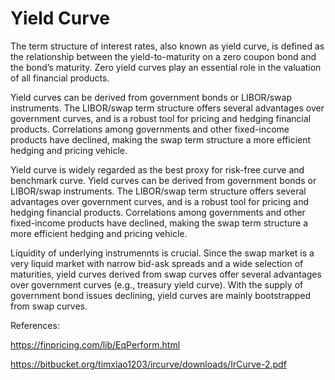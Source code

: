 # Yield Curve

The term structure of interest rates, also known as yield curve, is defined as the relationship between the yield-to-maturity on a zero coupon bond and the bond’s maturity. Zero yield curves play an essential role in the valuation of all financial products. 

Yield curves can be derived from government bonds or LIBOR/swap instruments. The LIBOR/swap term structure offers several advantages over government curves, and is a robust tool for pricing and hedging financial products.  Correlations among governments and other fixed-income products have declined, making the swap term structure a more efficient hedging and pricing vehicle.

Yield curve is widely regarded as the best proxy for risk-free curve and benchmark curve. Yield curves can be derived from government bonds or LIBOR/swap instruments. The LIBOR/swap term structure offers several advantages over government curves, and is a robust tool for pricing and hedging financial products.  Correlations among governments and other fixed-income products have declined, making the swap term structure a more efficient hedging and pricing vehicle.

Liquidity of underlying instrumennts is crucial. Since the swap market is a very liquid market with narrow bid-ask spreads and a wide selection of maturities, yield curves derived from swap curves offer several advantages over government curves (e.g., treasury yield curve). With the supply of government bond issues declining, yield curves are mainly bootstrapped from swap curves.

References:

https://finpricing.com/lib/EqPerform.html

https://bitbucket.org/timxiao1203/ircurve/downloads/IrCurve-2.pdf
